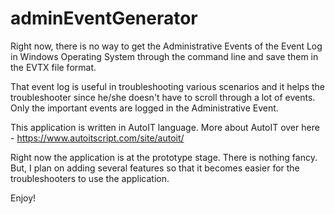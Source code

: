 # adminEventGenerator

Right now, there is no way to get the Administrative Events of the Event Log in Windows Operating System through the command line and save them in the EVTX file format.

That event log is useful in troubleshooting various scenarios and it helps the troubleshooter since he/she doesn't have to scroll through a lot of events. Only the important events are logged in the Administrative Event.

This application is written in AutoIT language. More about AutoIT over here - https://www.autoitscript.com/site/autoit/


Right now the application is at the prototype stage. There is nothing fancy. But, I plan on adding several features so that it becomes easier for the troubleshooters to use the application.


Enjoy!
